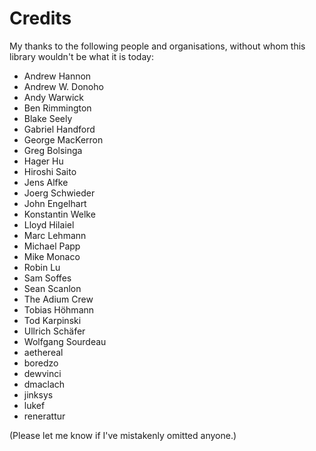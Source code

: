 # Credits

My thanks to the following people and organisations, without whom this
library wouldn't be what it is today:

* Andrew Hannon
* Andrew W. Donoho
* Andy Warwick
* Ben Rimmington
* Blake Seely
* Gabriel Handford
* George MacKerron
* Greg Bolsinga
* Hager Hu
* Hiroshi Saito
* Jens Alfke
* Joerg Schwieder
* John Engelhart
* Konstantin Welke
* Lloyd Hilaiel
* Marc Lehmann
* Michael Papp
* Mike Monaco
* Robin Lu
* Sam Soffes
* Sean Scanlon
* The Adium Crew
* Tobias Höhmann
* Tod Karpinski
* Ullrich Schäfer
* Wolfgang Sourdeau
* aethereal
* boredzo
* dewvinci
* dmaclach
* jinksys
* lukef
* renerattur

(Please let me know if I've mistakenly omitted anyone.)
